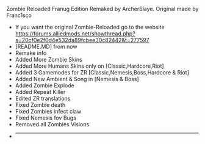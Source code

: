 Zombie Reloaded Franug Edition Remaked by ArcherSlaye. Original made by Franc1sco
* If you want the original Zombie-Reloaded go to the website https://forums.alliedmods.net/showthread.php?s=20cf0e2f0d4e532da89fcbee30c82442&t=277597
* [README.MD] from now
* Remake info
* Added More Zombie Skins
* Added More Humans Skins only on [Classic,Hardcore,Riot]
* Added 3 Gamemodes for ZR [Classic,Nemesis,Boss,Hardcore & Riot]
* Added New Ambient & Song in [Nemesis & Boss]
* Added Zombie Explode
* Added Repeat Killer
* Edited ZR translations
* Fixed Zombie death
* Fixed Zombies infect claw
* Fixed Nemesis fov Bugs
* Removed all Zombies Visions
* -------------------------------
